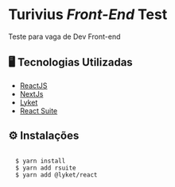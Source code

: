 # Turivius *Front-End* Test #

Teste para vaga de Dev Front-end 

## :desktop_computer:	 Tecnologias Utilizadas
- [ReactJS](https://pt-br.reactjs.org/)
- [NextJs](https://nextjs.org/)
- [Lyket](https://lyket.dev/docs/react)
- [React Suite](https://rsuitejs.com/)

## <dt> :gear: Instalações </dt>

```shell 

  $ yarn install
  $ yarn add rsuite
  $ yarn add @lyket/react

```

